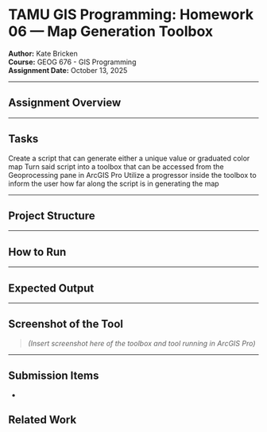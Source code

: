 # TAMU GIS Programming: Homework 06 — Map Generation Toolbox

**Author:** Kate Bricken  
**Course:** GEOG 676 - GIS Programming  
**Assignment Date:** October 13, 2025

---

## Assignment Overview


---

## Tasks
Create a script that can generate either a unique value or graduated color map
Turn said script into a toolbox that can be accessed from the Geoprocessing pane in ArcGIS Pro
Utilize a progressor inside the toolbox to inform the user how far along the script is in generating the map

---

## Project Structure


---

## How to Run


---

## Expected Output


---

## Screenshot of the Tool

> *(Insert screenshot here of the toolbox and tool running in ArcGIS Pro)*

---

## Submission Items

- 

## Related Work

